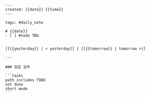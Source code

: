 ````
---
created: {{date}} {{time}}
---

tags: #daily_note

# {{date}}
- [ ] #todo TBU


[[{{yesterday}} | < yesterday]] | [[{{tomorrow}} | tomorrow >]]

---

### 일감 감옥

```tasks
path includes TODO
not done
short mode
```
````